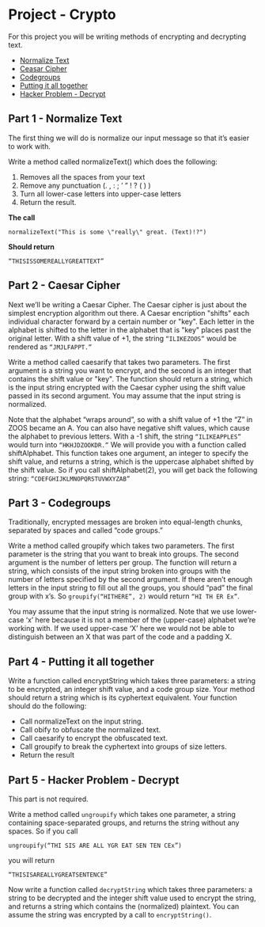 # Project - Crypto
For this project you will be writing methods of encrypting and decrypting text.
- [Normalize Text](#part-1-normalize-text)
- [Ceasar Cipher](#part-2-ceasar-cipher)
- [Codegroups](#part-3-codegroups)
- [Putting it all together](#part-4-putting-it-all-together)
- [Hacker Problem - Decrypt](#part-5-hacker-problem-decrypt)

## Part 1 - Normalize Text
The first thing we will do is normalize our input message so that it’s easier to work with.

Write a method called normalizeText() which does the following:

  1. Removes all the spaces from your text
  2. Remove any punctuation (. , : ; ’ ” ! ? ( ) )
  3. Turn all lower-case letters into upper-case letters
  4. Return the result.

**The call**
```
normalizeText("This is some \"really\" great. (Text)!?")
```
**Should return**
```
“THISISSOMEREALLYGREATTEXT”
```

## Part 2 - Caesar Cipher
Next we’ll be writing a Caesar Cipher. The Caesar cipher is just about the simplest encryption algorithm out there. A Caesar encription "shifts" each individual character forward by a certain number or "key". Each letter in the alphabet is shifted to the letter in the alphabet that is "key" places past the original letter. With a shift value of +1, the string ```“ILIKEZOOS”``` would be rendered as ```“JMJLFAPPT.”```

Write a method called caesarify that takes two parameters. The first argument is a string you want to encrypt, and the second is an integer that contains the shift value or "key". The function should return a string, which is the input string encrypted with the Caesar cypher using the shift value passed in its second argument. You may assume that the input string is normalized.

Note that the alphabet “wraps around”, so with a shift value of +1 the “Z” in ZOOS became an A.
You can also have negative shift values, which cause the alphabet to previous letters. With a -1 shift, the string ```“ILIKEAPPLES”``` would turn into ```“HKHJDZOOKDR.”```
We will provide you with a function called shiftAlphabet. This function takes one argument, an integer to specify the shift value, and returns a string, which is the uppercase alphabet shifted by the shift value. So if you call shiftAlphabet(2), you will get back the following string: ```“CDEFGHIJKLMNOPQRSTUVWXYZAB”```

## Part 3 - Codegroups
Traditionally, encrypted messages are broken into equal-length chunks, separated by spaces and called “code groups.”

Write a method called groupify which takes two parameters. The first parameter is the string that you want to break into groups. The second argument is the number of letters per group. The function will return a string, which consists of the input string broken into groups with the number of letters specified by the second argument. If there aren’t enough letters in the input string to fill out all the groups, you should “pad” the final group with x’s. So ```groupify(“HITHERE”, 2)``` would return ```“HI TH ER Ex”```.

You may assume that the input string is normalized.
Note that we use lower-case ‘x’ here because it is not a member of the (upper-case) alphabet we’re working with. If we used upper-case ‘X’ here we would not be able to distinguish between an X that was part of the code and a padding X.

## Part 4 - Putting it all together
Write a function called encryptString which takes three parameters: a string to be encrypted, an integer shift value, and a code group size. Your method should return a string which is its cyphertext equivalent. Your function should do the following:

  - Call normalizeText on the input string.
  - Call obify to obfuscate the normalized text.
  - Call caesarify to encrypt the obfuscated text.
  - Call groupify to break the cyphertext into groups of size letters.
  - Return the result

## Part 5 - Hacker Problem - Decrypt
This part is not required.

Write a method called ```ungroupify``` which takes one parameter, a string containing space-separated groups, and returns the string without any spaces. So if you call 
```
ungroupify(“THI SIS ARE ALL YGR EAT SEN TEN CEx”)
```
you will return 
```
“THISISAREALLYGREATSENTENCE”
```

Now write a function called ```decryptString``` which takes three parameters: a string to be decrypted and the integer shift value used to encrypt the string, and returns a string which contains the (normalized) plaintext. You can assume the string was encrypted by a call to ```encryptString()```.
